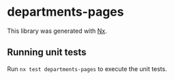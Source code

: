 # departments-pages

This library was generated with [Nx](https://nx.dev).

## Running unit tests

Run `nx test departments-pages` to execute the unit tests.

